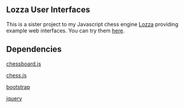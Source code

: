## Lozza User Interfaces

This is a sister project to my Javascript chess engine [Lozza](https://github.com/op12no2/lozza) providing example web interfaces. You can try them [here](https://op12no2.github.io/lozza-ui/). 

## Dependencies

[chessboard.js](https://github.com/oakmac/chessboardjs/)

[chess.js](https://github.com/jhlywa/chess.js)

[bootstrap](https://github.com/twbs)

[jquery](https://github.com/jquery/jquery)
